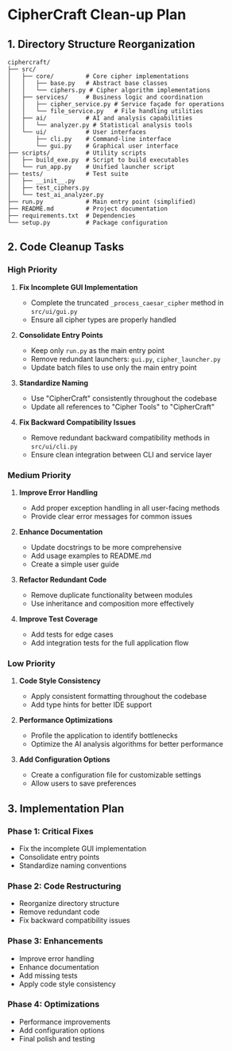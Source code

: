 # CipherCraft Clean-up Plan

## 1. Directory Structure Reorganization

```
ciphercraft/
├── src/
│   ├── core/         # Core cipher implementations
│   │   ├── base.py   # Abstract base classes
│   │   └── ciphers.py # Cipher algorithm implementations
│   ├── services/     # Business logic and coordination
│   │   ├── cipher_service.py # Service façade for operations
│   │   └── file_service.py   # File handling utilities
│   ├── ai/           # AI and analysis capabilities  
│   │   └── analyzer.py # Statistical analysis tools
│   └── ui/           # User interfaces
│       ├── cli.py    # Command-line interface
│       └── gui.py    # Graphical user interface
├── scripts/          # Utility scripts
│   ├── build_exe.py  # Script to build executables
│   └── run_app.py    # Unified launcher script
├── tests/            # Test suite
│   ├── __init__.py
│   ├── test_ciphers.py
│   └── test_ai_analyzer.py
├── run.py            # Main entry point (simplified)
├── README.md         # Project documentation
├── requirements.txt  # Dependencies
└── setup.py          # Package configuration
```

## 2. Code Cleanup Tasks

### High Priority
1. **Fix Incomplete GUI Implementation**
   - Complete the truncated `_process_caesar_cipher` method in `src/ui/gui.py`
   - Ensure all cipher types are properly handled

2. **Consolidate Entry Points**
   - Keep only `run.py` as the main entry point
   - Remove redundant launchers: `gui.py`, `cipher_launcher.py`
   - Update batch files to use only the main entry point

3. **Standardize Naming**
   - Use "CipherCraft" consistently throughout the codebase
   - Update all references to "Cipher Tools" to "CipherCraft"

4. **Fix Backward Compatibility Issues**
   - Remove redundant backward compatibility methods in `src/ui/cli.py`
   - Ensure clean integration between CLI and service layer

### Medium Priority
1. **Improve Error Handling**
   - Add proper exception handling in all user-facing methods
   - Provide clear error messages for common issues

2. **Enhance Documentation**
   - Update docstrings to be more comprehensive
   - Add usage examples to README.md
   - Create a simple user guide

3. **Refactor Redundant Code**
   - Remove duplicate functionality between modules
   - Use inheritance and composition more effectively

4. **Improve Test Coverage**
   - Add tests for edge cases
   - Add integration tests for the full application flow

### Low Priority
1. **Code Style Consistency**
   - Apply consistent formatting throughout the codebase
   - Add type hints for better IDE support

2. **Performance Optimizations**
   - Profile the application to identify bottlenecks
   - Optimize the AI analysis algorithms for better performance

3. **Add Configuration Options**
   - Create a configuration file for customizable settings
   - Allow users to save preferences

## 3. Implementation Plan

### Phase 1: Critical Fixes
- Fix the incomplete GUI implementation
- Consolidate entry points
- Standardize naming conventions

### Phase 2: Code Restructuring
- Reorganize directory structure
- Remove redundant code
- Fix backward compatibility issues

### Phase 3: Enhancements
- Improve error handling
- Enhance documentation
- Add missing tests
- Apply code style consistency

### Phase 4: Optimizations
- Performance improvements
- Add configuration options
- Final polish and testing